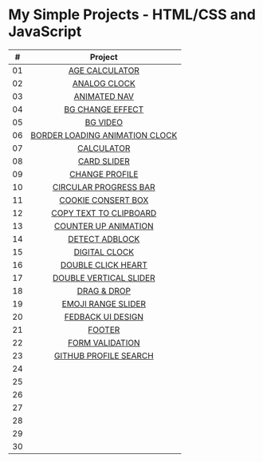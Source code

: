 # My Simple Projects - HTML/CSS and JavaScript

|  #   | Project                                                                                                                                                              |
| :--: | :-------------------------------------------------------------------------------------------------------------------------------------------------------------------:|
|  01  | [AGE CALCULATOR](https://github.com/DeoVindice29/SimpleProject-HTML-CSS-JS/tree/main/AGE%20CALCULATOR)                                                               |
|  02  | [ANALOG CLOCK](https://github.com/DeoVindice29/SimpleProject-HTML-CSS-JS/tree/main/ANALOG%20CLOCK)                                                                   |
|  03  | [ANIMATED NAV](https://github.com/DeoVindice29/SimpleProject-HTML-CSS-JS/tree/main/ANIMATED%20NAV)                                                                   |
|  04  | [BG CHANGE EFFECT](https://github.com/DeoVindice29/SimpleProject-HTML-CSS-JS/tree/main/BG%20CHANGE%20EFFECT)                                                         |
|  05  | [BG VIDEO](https://github.com/DeoVindice29/SimpleProject-HTML-CSS-JS/tree/main/BG%20VIDEO)                                                                           |
|  06  | [BORDER LOADING ANIMATION CLOCK](https://github.com/DeoVindice29/SimpleProject-HTML-CSS-JS/tree/main/BORDER%20LOADING%20ANIMATION)                                   |
|  07  | [CALCULATOR](https://github.com/DeoVindice29/SimpleProject-HTML-CSS-JS/tree/main/CALCULATOR)                                                                         |
|  08  | [CARD SLIDER](https://github.com/DeoVindice29/SimpleProject-HTML-CSS-JS/tree/main/CARD%20SLIDER)                                                                     |
|  09  | [CHANGE PROFILE](https://github.com/DeoVindice29/SimpleProject-HTML-CSS-JS/tree/main/CHANGE%20PROFILE)                                                               |
|  10  | [CIRCULAR PROGRESS BAR](https://github.com/DeoVindice29/SimpleProject-HTML-CSS-JS/tree/main/CIRCULAR%20PROGRESS%20BAR)                                               |
|  11  | [COOKIE CONSERT BOX](https://github.com/DeoVindice29/SimpleProject-HTML-CSS-JS/tree/main/COOKIE%20CONSERT%20BOX)                                                     |
|  12  | [COPY TEXT TO CLIPBOARD](https://github.com/DeoVindice29/SimpleProject-HTML-CSS-JS/tree/main/COPY%20TEXT%20TO%20CLIPBOARD)                                           |
|  13  | [COUNTER UP ANIMATION](https://github.com/DeoVindice29/SimpleProject-HTML-CSS-JS/tree/main/COUNTER%20UP%20ANIMATION)                                                 |
|  14  | [DETECT ADBLOCK](https://github.com/DeoVindice29/SimpleProject-HTML-CSS-JS/tree/main/DETECT%20ADBLOCK)                                                               |
|  15  | [DIGITAL CLOCK](https://github.com/DeoVindice29/SimpleProject-HTML-CSS-JS/tree/main/DIGITAL%20CLOCK)                                                                 |
|  16  | [DOUBLE CLICK HEART](https://github.com/DeoVindice29/SimpleProject-HTML-CSS-JS/tree/main/DOUBLE%20CLICK%20HEART)                                                     |
|  17  | [DOUBLE VERTICAL SLIDER](https://github.com/DeoVindice29/SimpleProject-HTML-CSS-JS/tree/main/DOUBLE%20VERTICAL%20SLIDER)                                             |
|  18  | [DRAG & DROP](https://github.com/DeoVindice29/SimpleProject-HTML-CSS-JS/tree/main/DRAG%20DROP)                                                                       |
|  19  | [EMOJI RANGE SLIDER](https://github.com/DeoVindice29/SimpleProject-HTML-CSS-JS/tree/main/EMOJI%20RANGE%20SLIDER)                                                     |
|  20  | [FEDBACK UI DESIGN](https://github.com/DeoVindice29/SimpleProject-HTML-CSS-JS/tree/main/FEEDBACK%20UI%20DESIGN)                                                      |
|  21  | [FOOTER](https://github.com/DeoVindice29/SimpleProject-HTML-CSS-JS/tree/main/FOOTER)                                                                                 |
|  22  | [FORM VALIDATION](https://github.com/DeoVindice29/SimpleProject-HTML-CSS-JS/tree/main/FORM%20VALIDATION)                                                             |
|  23  | [GITHUB PROFILE SEARCH](https://github.com/DeoVindice29/SimpleProject-HTML-CSS-JS/tree/main/GITHUB%20PROFILES%20SEARCH)                                                 |
|  24  | []()                                                     |
|  25  | []()                                                     |
|  26  | []()                                                     |
|  27  | []()                                                     |
|  28  | []()                                                     |
|  29  | []()                                                     |
|  30  | []()                                                     |
